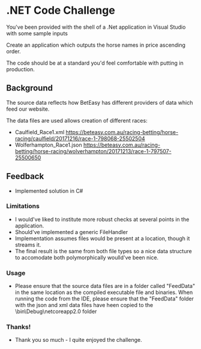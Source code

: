 # .NET Code Challenge

You've been provided with the shell of a .Net application in Visual Studio with some sample inputs 

Create an application which outputs the horse names in price ascending order. 

The code should be at a standard you'd feel comfortable with putting in production.

## Background

The source data reflects how BetEasy has different providers of data which feed our website.

The data files are used allows creation of different races:
* Caulfield_Race1.xml https://beteasy.com.au/racing-betting/horse-racing/caulfield/20171216/race-1-798068-25502504  
* Wolferhampton_Race1.json https://beteasy.com.au/racing-betting/horse-racing/wolverhampton/20171213/race-1-797507-25500650

## Feedback
* Implemented solution in C#

### Limitations
* I would've liked to institute more robust checks at several points in the application.
* Should've implemented a generic FileHandler 
* Implementation assumes files would be present at a location, though it streams it.
* The final result is the same from both file types so a nice data structure to accomodate both polymorphically woulld've been nice.

### Usage
* Please ensure that the source data files are in a folder called "FeedData" in the same location as the compiled executable file and binaries. When running the code from the IDE, please ensure that the "FeedData" folder with the json and xml data files have heen copied to the \bin\Debug\netcoreapp2.0 folder

### Thanks!
* Thank you so much - I quite enjoyed the challenge.
